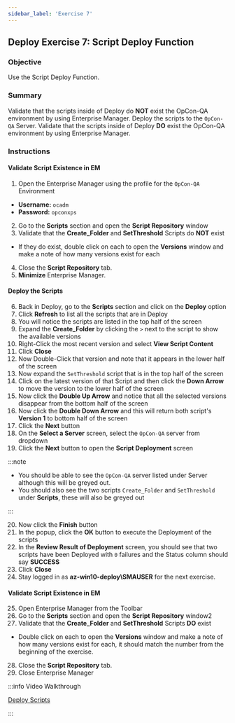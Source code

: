 ```yaml
---
sidebar_label: 'Exercise 7'
---
```


## Deploy Exercise 7: Script Deploy Function

### Objective

Use the Script Deploy Function.

### Summary

Validate that the scripts inside of Deploy do **NOT** exist the OpCon-QA environment by using Enterprise Manager. Deploy the scripts to the ```OpCon-QA``` Server. Validate that the scripts inside of Deploy **DO** exist the OpCon-QA environment by using Enterprise Manager.

### Instructions

#### Validate Script Existence in EM

1. Open the Enterprise Manager using the profile for the ```OpCon-QA``` Environment
  * **Username:** ```ocadm```
  * **Password:** ```opconxps```
2. Go to the **Scripts** section and open the **Script Repository** window
3. Validate that the **Create_Folder** and **SetThreshold** Scripts do **NOT** exist
  * If they do exist, double click on each to open the **Versions** window and make a note of how many versions exist for each
4. Close the **Script Repository** tab.
5. **Minimize** Enterprise Manager.

#### Deploy the Scripts

6. Back in Deploy, go to the **Scripts** section and click on the **Deploy** option
7. Click **Refresh** to list all the scripts that are in Deploy
8. You will notice the scripts are listed in the top half of the screen
9. Expand the **Create_Folder** by clicking the ```>``` next to the script to show the available versions
10. Right-Click the most recent version and select **View Script Content**
11. Click **Close**
12. Now Double-Click that version and note that it appears in the lower half of the screen
13. Now expand the ```SetThreshold``` script that is in the top half of the screen
14. Click on the latest version of that Script and then click the **Down Arrow** to move the version to the lower half of the screen
15. Now click the **Double Up Arrow** and notice that all the selected versions disappear from the bottom half of the screen
16. Now click the **Double Down Arrow** and this will return both script's **Version 1** to bottom half of the screen
17. Click the **Next** button
18. On the **Select a Server** screen, select the ```OpCon-QA``` server from dropdown
19. Click the **Next** button to open the **Script Deployment** screen

:::note

* You should be able to see the ```OpCon-QA``` server listed under Server although this will be greyed out. 
* You should also see the two scripts ```Create_Folder``` and ```SetThreshold``` under **Scripts**, these will also be greyed out

:::

20. Now click the **Finish** button
21. In the popup, click the **OK** button to execute the Deployment of the scripts
22. In the **Review Result of Deployment** screen, you should see that two scripts have been Deployed with ```0``` failures and the Status column should say **SUCCESS**
23. Click **Close** 
24. Stay logged in as **az-win10-deploy\SMAUSER** for the next exercise.

#### Validate Script Existence in EM

25. Open Enterprise Manager from the Toolbar
26. Go to the **Scripts** section and open the **Script Repository** window2
27. Validate that the **Create_Folder** and **SetThreshold** Scripts **DO** exist
  * Double click on each to open the **Versions** window and make a note of how many versions exist for each, it should match the number from the beginning of the exercise.
28. Close the **Script Repository** tab.
29. Close Enterprise Manager

:::info Video Walkthrough

[Deploy Scripts](../static/imgdeploy/Deploy_ScriptDeployment.mp4)

:::
